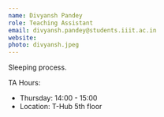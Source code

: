 ```yaml
---
name: Divyansh Pandey
role: Teaching Assistant
email: divyansh.pandey@students.iiit.ac.in
website:
photo: divyansh.jpeg
---
```


Sleeping process.

TA Hours: 
- Thursday: 14:00 - 15:00
- Location: T-Hub 5th floor

